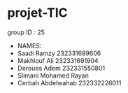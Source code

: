 # projet-TIC

group ID : 25

- NAMES:
- Saadi Ramzy              232331689606
- Makhlouf Ali             232331691904
- Deroues Adem             232331550801
- Slimani Mohamed Rayan
- Cerbah Abdelwahab        232332226011
